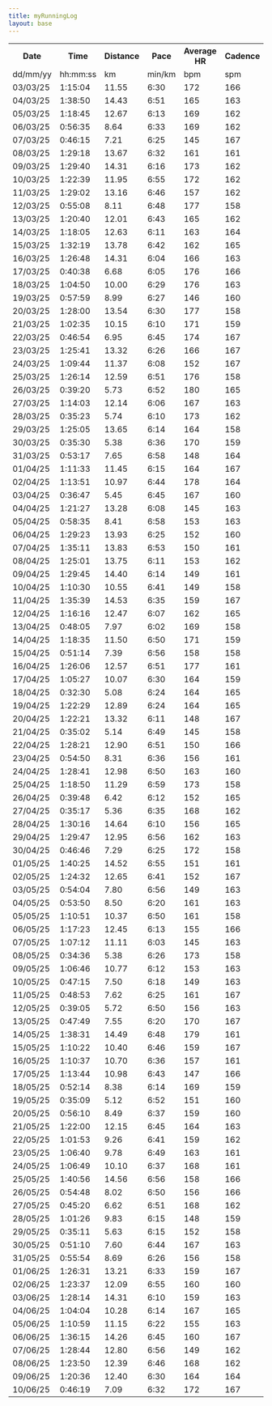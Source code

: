 ```yaml
---
title: myRunningLog
layout: base
---
```

<table class="activities">
    <tr class="header">
        <th>Date</th>
        <th>Time</th>
        <th>Distance</th>
        <th>Pace</th>
        <th>Average HR</th>
        <th>Cadence</th>
        <th>Calories</th>
        <th>Ascent</th>
        <th>Location</th>
    </tr>
    <tr class="unit-row">
        <td>dd/mm/yy</td>
        <td>hh:mm:ss</td>
        <td>km</td>
        <td>min/km</td>
        <td>bpm</td>
        <td>spm</td>
        <td>kCal</td>
        <td>m</td>
        <td>place</td>
    </tr>
    <tr>
        <td>03/03/25</td>
        <td>1:15:04</td>
        <td>11.55</td>
        <td>6:30</td>
        <td>172</td>
        <td>166</td>
        <td>836</td>
        <td>134</td>
        <td>City Loop</td>
    </tr>
    <tr>
        <td>04/03/25</td>
        <td>1:38:50</td>
        <td>14.43</td>
        <td>6:51</td>
        <td>165</td>
        <td>163</td>
        <td>1081</td>
        <td>146</td>
        <td>Seaside</td>
    </tr>
    <tr>
        <td>05/03/25</td>
        <td>1:18:45</td>
        <td>12.67</td>
        <td>6:13</td>
        <td>169</td>
        <td>162</td>
        <td>911</td>
        <td>76</td>
        <td>Forest Route</td>
    </tr>
    <tr>
        <td>06/03/25</td>
        <td>0:56:35</td>
        <td>8.64</td>
        <td>6:33</td>
        <td>169</td>
        <td>162</td>
        <td>577</td>
        <td>141</td>
        <td>Trail</td>
    </tr>
    <tr>
        <td>07/03/25</td>
        <td>0:46:15</td>
        <td>7.21</td>
        <td>6:25</td>
        <td>145</td>
        <td>167</td>
        <td>521</td>
        <td>85</td>
        <td>Park</td>
    </tr>
    <tr>
        <td>08/03/25</td>
        <td>1:29:18</td>
        <td>13.67</td>
        <td>6:32</td>
        <td>161</td>
        <td>161</td>
        <td>947</td>
        <td>71</td>
        <td>Neighborhood</td>
    </tr>
    <tr>
        <td>09/03/25</td>
        <td>1:29:40</td>
        <td>14.31</td>
        <td>6:16</td>
        <td>173</td>
        <td>162</td>
        <td>1100</td>
        <td>198</td>
        <td>City Loop</td>
    </tr>
    <tr>
        <td>10/03/25</td>
        <td>1:22:39</td>
        <td>11.95</td>
        <td>6:55</td>
        <td>172</td>
        <td>162</td>
        <td>807</td>
        <td>161</td>
        <td>Trail</td>
    </tr>
    <tr>
        <td>11/03/25</td>
        <td>1:29:02</td>
        <td>13.16</td>
        <td>6:46</td>
        <td>157</td>
        <td>162</td>
        <td>942</td>
        <td>156</td>
        <td>Seaside</td>
    </tr>
    <tr>
        <td>12/03/25</td>
        <td>0:55:08</td>
        <td>8.11</td>
        <td>6:48</td>
        <td>177</td>
        <td>158</td>
        <td>498</td>
        <td>82</td>
        <td>Park</td>
    </tr>
    <tr>
        <td>13/03/25</td>
        <td>1:20:40</td>
        <td>12.01</td>
        <td>6:43</td>
        <td>165</td>
        <td>162</td>
        <td>850</td>
        <td>164</td>
        <td>Trail</td>
    </tr>
    <tr>
        <td>14/03/25</td>
        <td>1:18:05</td>
        <td>12.63</td>
        <td>6:11</td>
        <td>163</td>
        <td>164</td>
        <td>1009</td>
        <td>100</td>
        <td>Neighborhood</td>
    </tr>
    <tr>
        <td>15/03/25</td>
        <td>1:32:19</td>
        <td>13.78</td>
        <td>6:42</td>
        <td>162</td>
        <td>165</td>
        <td>929</td>
        <td>108</td>
        <td>Forest Route</td>
    </tr>
    <tr>
        <td>16/03/25</td>
        <td>1:26:48</td>
        <td>14.31</td>
        <td>6:04</td>
        <td>166</td>
        <td>163</td>
        <td>1081</td>
        <td>116</td>
        <td>Forest Route</td>
    </tr>
    <tr>
        <td>17/03/25</td>
        <td>0:40:38</td>
        <td>6.68</td>
        <td>6:05</td>
        <td>176</td>
        <td>166</td>
        <td>460</td>
        <td>123</td>
        <td>Trail</td>
    </tr>
    <tr>
        <td>18/03/25</td>
        <td>1:04:50</td>
        <td>10.00</td>
        <td>6:29</td>
        <td>176</td>
        <td>163</td>
        <td>685</td>
        <td>116</td>
        <td>Park</td>
    </tr>
    <tr>
        <td>19/03/25</td>
        <td>0:57:59</td>
        <td>8.99</td>
        <td>6:27</td>
        <td>146</td>
        <td>160</td>
        <td>540</td>
        <td>168</td>
        <td>Seaside</td>
    </tr>
    <tr>
        <td>20/03/25</td>
        <td>1:28:00</td>
        <td>13.54</td>
        <td>6:30</td>
        <td>177</td>
        <td>158</td>
        <td>970</td>
        <td>109</td>
        <td>Park</td>
    </tr>
    <tr>
        <td>21/03/25</td>
        <td>1:02:35</td>
        <td>10.15</td>
        <td>6:10</td>
        <td>171</td>
        <td>159</td>
        <td>611</td>
        <td>62</td>
        <td>Neighborhood</td>
    </tr>
    <tr>
        <td>22/03/25</td>
        <td>0:46:54</td>
        <td>6.95</td>
        <td>6:45</td>
        <td>174</td>
        <td>167</td>
        <td>525</td>
        <td>97</td>
        <td>Mount Path</td>
    </tr>
    <tr>
        <td>23/03/25</td>
        <td>1:25:41</td>
        <td>13.32</td>
        <td>6:26</td>
        <td>166</td>
        <td>167</td>
        <td>915</td>
        <td>199</td>
        <td>Trail</td>
    </tr>
    <tr>
        <td>24/03/25</td>
        <td>1:09:44</td>
        <td>11.37</td>
        <td>6:08</td>
        <td>152</td>
        <td>167</td>
        <td>743</td>
        <td>163</td>
        <td>Mount Path</td>
    </tr>
    <tr>
        <td>25/03/25</td>
        <td>1:26:14</td>
        <td>12.59</td>
        <td>6:51</td>
        <td>176</td>
        <td>158</td>
        <td>770</td>
        <td>130</td>
        <td>Trail</td>
    </tr>
    <tr>
        <td>26/03/25</td>
        <td>0:39:20</td>
        <td>5.73</td>
        <td>6:52</td>
        <td>180</td>
        <td>165</td>
        <td>360</td>
        <td>67</td>
        <td>Forest Route</td>
    </tr>
    <tr>
        <td>27/03/25</td>
        <td>1:14:03</td>
        <td>12.14</td>
        <td>6:06</td>
        <td>167</td>
        <td>163</td>
        <td>887</td>
        <td>114</td>
        <td>Neighborhood</td>
    </tr>
    <tr>
        <td>28/03/25</td>
        <td>0:35:23</td>
        <td>5.74</td>
        <td>6:10</td>
        <td>173</td>
        <td>162</td>
        <td>445</td>
        <td>196</td>
        <td>City Loop</td>
    </tr>
    <tr>
        <td>29/03/25</td>
        <td>1:25:05</td>
        <td>13.65</td>
        <td>6:14</td>
        <td>164</td>
        <td>158</td>
        <td>921</td>
        <td>107</td>
        <td>Mount Path</td>
    </tr>
    <tr>
        <td>30/03/25</td>
        <td>0:35:30</td>
        <td>5.38</td>
        <td>6:36</td>
        <td>170</td>
        <td>159</td>
        <td>417</td>
        <td>113</td>
        <td>Forest Route</td>
    </tr>
    <tr>
        <td>31/03/25</td>
        <td>0:53:17</td>
        <td>7.65</td>
        <td>6:58</td>
        <td>148</td>
        <td>164</td>
        <td>483</td>
        <td>64</td>
        <td>Mount Path</td>
    </tr>
    <tr>
        <td>01/04/25</td>
        <td>1:11:33</td>
        <td>11.45</td>
        <td>6:15</td>
        <td>164</td>
        <td>167</td>
        <td>869</td>
        <td>112</td>
        <td>Forest Route</td>
    </tr>
    <tr>
        <td>02/04/25</td>
        <td>1:13:51</td>
        <td>10.97</td>
        <td>6:44</td>
        <td>178</td>
        <td>164</td>
        <td>672</td>
        <td>87</td>
        <td>Trail</td>
    </tr>
    <tr>
        <td>03/04/25</td>
        <td>0:36:47</td>
        <td>5.45</td>
        <td>6:45</td>
        <td>167</td>
        <td>160</td>
        <td>435</td>
        <td>112</td>
        <td>Mount Path</td>
    </tr>
    <tr>
        <td>04/04/25</td>
        <td>1:21:27</td>
        <td>13.28</td>
        <td>6:08</td>
        <td>145</td>
        <td>163</td>
        <td>965</td>
        <td>169</td>
        <td>Mount Path</td>
    </tr>
    <tr>
        <td>05/04/25</td>
        <td>0:58:35</td>
        <td>8.41</td>
        <td>6:58</td>
        <td>153</td>
        <td>163</td>
        <td>568</td>
        <td>167</td>
        <td>Seaside</td>
    </tr>
    <tr>
        <td>06/04/25</td>
        <td>1:29:23</td>
        <td>13.93</td>
        <td>6:25</td>
        <td>152</td>
        <td>160</td>
        <td>1107</td>
        <td>57</td>
        <td>Forest Route</td>
    </tr>
    <tr>
        <td>07/04/25</td>
        <td>1:35:11</td>
        <td>13.83</td>
        <td>6:53</td>
        <td>150</td>
        <td>161</td>
        <td>830</td>
        <td>170</td>
        <td>Seaside</td>
    </tr>
    <tr>
        <td>08/04/25</td>
        <td>1:25:01</td>
        <td>13.75</td>
        <td>6:11</td>
        <td>153</td>
        <td>162</td>
        <td>946</td>
        <td>73</td>
        <td>Forest Route</td>
    </tr>
    <tr>
        <td>09/04/25</td>
        <td>1:29:45</td>
        <td>14.40</td>
        <td>6:14</td>
        <td>149</td>
        <td>161</td>
        <td>927</td>
        <td>146</td>
        <td>Forest Route</td>
    </tr>
    <tr>
        <td>10/04/25</td>
        <td>1:10:30</td>
        <td>10.55</td>
        <td>6:41</td>
        <td>149</td>
        <td>158</td>
        <td>734</td>
        <td>85</td>
        <td>Trail</td>
    </tr>
    <tr>
        <td>11/04/25</td>
        <td>1:35:39</td>
        <td>14.53</td>
        <td>6:35</td>
        <td>159</td>
        <td>167</td>
        <td>942</td>
        <td>107</td>
        <td>City Loop</td>
    </tr>
    <tr>
        <td>12/04/25</td>
        <td>1:16:16</td>
        <td>12.47</td>
        <td>6:07</td>
        <td>162</td>
        <td>165</td>
        <td>890</td>
        <td>122</td>
        <td>Park</td>
    </tr>
    <tr>
        <td>13/04/25</td>
        <td>0:48:05</td>
        <td>7.97</td>
        <td>6:02</td>
        <td>169</td>
        <td>158</td>
        <td>510</td>
        <td>118</td>
        <td>Park</td>
    </tr>
    <tr>
        <td>14/04/25</td>
        <td>1:18:35</td>
        <td>11.50</td>
        <td>6:50</td>
        <td>171</td>
        <td>159</td>
        <td>903</td>
        <td>194</td>
        <td>Seaside</td>
    </tr>
    <tr>
        <td>15/04/25</td>
        <td>0:51:14</td>
        <td>7.39</td>
        <td>6:56</td>
        <td>158</td>
        <td>158</td>
        <td>529</td>
        <td>80</td>
        <td>Forest Route</td>
    </tr>
    <tr>
        <td>16/04/25</td>
        <td>1:26:06</td>
        <td>12.57</td>
        <td>6:51</td>
        <td>177</td>
        <td>161</td>
        <td>910</td>
        <td>168</td>
        <td>City Loop</td>
    </tr>
    <tr>
        <td>17/04/25</td>
        <td>1:05:27</td>
        <td>10.07</td>
        <td>6:30</td>
        <td>164</td>
        <td>159</td>
        <td>789</td>
        <td>61</td>
        <td>Forest Route</td>
    </tr>
    <tr>
        <td>18/04/25</td>
        <td>0:32:30</td>
        <td>5.08</td>
        <td>6:24</td>
        <td>164</td>
        <td>165</td>
        <td>357</td>
        <td>60</td>
        <td>Neighborhood</td>
    </tr>
    <tr>
        <td>19/04/25</td>
        <td>1:22:29</td>
        <td>12.89</td>
        <td>6:24</td>
        <td>164</td>
        <td>165</td>
        <td>900</td>
        <td>162</td>
        <td>Mount Path</td>
    </tr>
    <tr>
        <td>20/04/25</td>
        <td>1:22:21</td>
        <td>13.32</td>
        <td>6:11</td>
        <td>148</td>
        <td>167</td>
        <td>1013</td>
        <td>158</td>
        <td>Neighborhood</td>
    </tr>
    <tr>
        <td>21/04/25</td>
        <td>0:35:02</td>
        <td>5.14</td>
        <td>6:49</td>
        <td>145</td>
        <td>158</td>
        <td>390</td>
        <td>50</td>
        <td>Park</td>
    </tr>
    <tr>
        <td>22/04/25</td>
        <td>1:28:21</td>
        <td>12.90</td>
        <td>6:51</td>
        <td>150</td>
        <td>166</td>
        <td>901</td>
        <td>76</td>
        <td>Neighborhood</td>
    </tr>
    <tr>
        <td>23/04/25</td>
        <td>0:54:50</td>
        <td>8.31</td>
        <td>6:36</td>
        <td>156</td>
        <td>161</td>
        <td>514</td>
        <td>96</td>
        <td>Trail</td>
    </tr>
    <tr>
        <td>24/04/25</td>
        <td>1:28:41</td>
        <td>12.98</td>
        <td>6:50</td>
        <td>163</td>
        <td>160</td>
        <td>1030</td>
        <td>146</td>
        <td>Mount Path</td>
    </tr>
    <tr>
        <td>25/04/25</td>
        <td>1:18:50</td>
        <td>11.29</td>
        <td>6:59</td>
        <td>173</td>
        <td>158</td>
        <td>705</td>
        <td>112</td>
        <td>Trail</td>
    </tr>
    <tr>
        <td>26/04/25</td>
        <td>0:39:48</td>
        <td>6.42</td>
        <td>6:12</td>
        <td>152</td>
        <td>165</td>
        <td>451</td>
        <td>106</td>
        <td>City Loop</td>
    </tr>
    <tr>
        <td>27/04/25</td>
        <td>0:35:17</td>
        <td>5.36</td>
        <td>6:35</td>
        <td>168</td>
        <td>162</td>
        <td>402</td>
        <td>85</td>
        <td>Forest Route</td>
    </tr>
    <tr>
        <td>28/04/25</td>
        <td>1:30:16</td>
        <td>14.64</td>
        <td>6:10</td>
        <td>156</td>
        <td>165</td>
        <td>878</td>
        <td>161</td>
        <td>Forest Route</td>
    </tr>
    <tr>
        <td>29/04/25</td>
        <td>1:29:47</td>
        <td>12.95</td>
        <td>6:56</td>
        <td>162</td>
        <td>163</td>
        <td>988</td>
        <td>148</td>
        <td>Trail</td>
    </tr>
    <tr>
        <td>30/04/25</td>
        <td>0:46:46</td>
        <td>7.29</td>
        <td>6:25</td>
        <td>172</td>
        <td>158</td>
        <td>579</td>
        <td>150</td>
        <td>Seaside</td>
    </tr>
    <tr>
        <td>01/05/25</td>
        <td>1:40:25</td>
        <td>14.52</td>
        <td>6:55</td>
        <td>151</td>
        <td>161</td>
        <td>1021</td>
        <td>119</td>
        <td>Park</td>
    </tr>
    <tr>
        <td>02/05/25</td>
        <td>1:24:32</td>
        <td>12.65</td>
        <td>6:41</td>
        <td>152</td>
        <td>167</td>
        <td>843</td>
        <td>190</td>
        <td>Park</td>
    </tr>
    <tr>
        <td>03/05/25</td>
        <td>0:54:04</td>
        <td>7.80</td>
        <td>6:56</td>
        <td>149</td>
        <td>163</td>
        <td>605</td>
        <td>66</td>
        <td>Park</td>
    </tr>
    <tr>
        <td>04/05/25</td>
        <td>0:53:50</td>
        <td>8.50</td>
        <td>6:20</td>
        <td>161</td>
        <td>163</td>
        <td>622</td>
        <td>56</td>
        <td>City Loop</td>
    </tr>
    <tr>
        <td>05/05/25</td>
        <td>1:10:51</td>
        <td>10.37</td>
        <td>6:50</td>
        <td>161</td>
        <td>158</td>
        <td>697</td>
        <td>111</td>
        <td>City Loop</td>
    </tr>
    <tr>
        <td>06/05/25</td>
        <td>1:17:23</td>
        <td>12.45</td>
        <td>6:13</td>
        <td>155</td>
        <td>166</td>
        <td>963</td>
        <td>148</td>
        <td>Mount Path</td>
    </tr>
    <tr>
        <td>07/05/25</td>
        <td>1:07:12</td>
        <td>11.11</td>
        <td>6:03</td>
        <td>145</td>
        <td>163</td>
        <td>783</td>
        <td>105</td>
        <td>Neighborhood</td>
    </tr>
    <tr>
        <td>08/05/25</td>
        <td>0:34:36</td>
        <td>5.38</td>
        <td>6:26</td>
        <td>173</td>
        <td>158</td>
        <td>423</td>
        <td>91</td>
        <td>Seaside</td>
    </tr>
    <tr>
        <td>09/05/25</td>
        <td>1:06:46</td>
        <td>10.77</td>
        <td>6:12</td>
        <td>153</td>
        <td>163</td>
        <td>712</td>
        <td>126</td>
        <td>Forest Route</td>
    </tr>
    <tr>
        <td>10/05/25</td>
        <td>0:47:15</td>
        <td>7.50</td>
        <td>6:18</td>
        <td>149</td>
        <td>163</td>
        <td>451</td>
        <td>143</td>
        <td>Seaside</td>
    </tr>
    <tr>
        <td>11/05/25</td>
        <td>0:48:53</td>
        <td>7.62</td>
        <td>6:25</td>
        <td>161</td>
        <td>167</td>
        <td>545</td>
        <td>66</td>
        <td>Seaside</td>
    </tr>
    <tr>
        <td>12/05/25</td>
        <td>0:39:05</td>
        <td>5.72</td>
        <td>6:50</td>
        <td>156</td>
        <td>163</td>
        <td>433</td>
        <td>175</td>
        <td>Seaside</td>
    </tr>
    <tr>
        <td>13/05/25</td>
        <td>0:47:49</td>
        <td>7.55</td>
        <td>6:20</td>
        <td>170</td>
        <td>167</td>
        <td>514</td>
        <td>165</td>
        <td>Seaside</td>
    </tr>
    <tr>
        <td>14/05/25</td>
        <td>1:38:31</td>
        <td>14.49</td>
        <td>6:48</td>
        <td>179</td>
        <td>161</td>
        <td>1062</td>
        <td>80</td>
        <td>Trail</td>
    </tr>
    <tr>
        <td>15/05/25</td>
        <td>1:10:22</td>
        <td>10.40</td>
        <td>6:46</td>
        <td>159</td>
        <td>167</td>
        <td>738</td>
        <td>137</td>
        <td>City Loop</td>
    </tr>
    <tr>
        <td>16/05/25</td>
        <td>1:10:37</td>
        <td>10.70</td>
        <td>6:36</td>
        <td>157</td>
        <td>161</td>
        <td>751</td>
        <td>180</td>
        <td>Seaside</td>
    </tr>
    <tr>
        <td>17/05/25</td>
        <td>1:13:44</td>
        <td>10.98</td>
        <td>6:43</td>
        <td>147</td>
        <td>166</td>
        <td>867</td>
        <td>133</td>
        <td>City Loop</td>
    </tr>
    <tr>
        <td>18/05/25</td>
        <td>0:52:14</td>
        <td>8.38</td>
        <td>6:14</td>
        <td>169</td>
        <td>159</td>
        <td>506</td>
        <td>146</td>
        <td>Park</td>
    </tr>
    <tr>
        <td>19/05/25</td>
        <td>0:35:09</td>
        <td>5.12</td>
        <td>6:52</td>
        <td>151</td>
        <td>160</td>
        <td>398</td>
        <td>54</td>
        <td>Trail</td>
    </tr>
    <tr>
        <td>20/05/25</td>
        <td>0:56:10</td>
        <td>8.49</td>
        <td>6:37</td>
        <td>159</td>
        <td>160</td>
        <td>605</td>
        <td>187</td>
        <td>Neighborhood</td>
    </tr>
    <tr>
        <td>21/05/25</td>
        <td>1:22:00</td>
        <td>12.15</td>
        <td>6:45</td>
        <td>164</td>
        <td>163</td>
        <td>918</td>
        <td>86</td>
        <td>City Loop</td>
    </tr>
    <tr>
        <td>22/05/25</td>
        <td>1:01:53</td>
        <td>9.26</td>
        <td>6:41</td>
        <td>159</td>
        <td>162</td>
        <td>625</td>
        <td>143</td>
        <td>Forest Route</td>
    </tr>
    <tr>
        <td>23/05/25</td>
        <td>1:06:40</td>
        <td>9.78</td>
        <td>6:49</td>
        <td>163</td>
        <td>161</td>
        <td>696</td>
        <td>125</td>
        <td>City Loop</td>
    </tr>
    <tr>
        <td>24/05/25</td>
        <td>1:06:49</td>
        <td>10.10</td>
        <td>6:37</td>
        <td>168</td>
        <td>161</td>
        <td>736</td>
        <td>168</td>
        <td>City Loop</td>
    </tr>
    <tr>
        <td>25/05/25</td>
        <td>1:40:56</td>
        <td>14.56</td>
        <td>6:56</td>
        <td>158</td>
        <td>166</td>
        <td>1068</td>
        <td>172</td>
        <td>Park</td>
    </tr>
    <tr>
        <td>26/05/25</td>
        <td>0:54:48</td>
        <td>8.02</td>
        <td>6:50</td>
        <td>156</td>
        <td>166</td>
        <td>517</td>
        <td>190</td>
        <td>Forest Route</td>
    </tr>
    <tr>
        <td>27/05/25</td>
        <td>0:45:20</td>
        <td>6.62</td>
        <td>6:51</td>
        <td>168</td>
        <td>162</td>
        <td>409</td>
        <td>158</td>
        <td>Mount Path</td>
    </tr>
    <tr>
        <td>28/05/25</td>
        <td>1:01:26</td>
        <td>9.83</td>
        <td>6:15</td>
        <td>148</td>
        <td>159</td>
        <td>714</td>
        <td>195</td>
        <td>City Loop</td>
    </tr>
    <tr>
        <td>29/05/25</td>
        <td>0:35:11</td>
        <td>5.63</td>
        <td>6:15</td>
        <td>152</td>
        <td>158</td>
        <td>359</td>
        <td>108</td>
        <td>City Loop</td>
    </tr>
    <tr>
        <td>30/05/25</td>
        <td>0:51:10</td>
        <td>7.60</td>
        <td>6:44</td>
        <td>167</td>
        <td>163</td>
        <td>543</td>
        <td>83</td>
        <td>Neighborhood</td>
    </tr>
    <tr>
        <td>31/05/25</td>
        <td>0:55:54</td>
        <td>8.69</td>
        <td>6:26</td>
        <td>156</td>
        <td>158</td>
        <td>532</td>
        <td>105</td>
        <td>Neighborhood</td>
    </tr>
    <tr>
        <td>01/06/25</td>
        <td>1:26:31</td>
        <td>13.21</td>
        <td>6:33</td>
        <td>159</td>
        <td>167</td>
        <td>875</td>
        <td>59</td>
        <td>Neighborhood</td>
    </tr>
    <tr>
        <td>02/06/25</td>
        <td>1:23:37</td>
        <td>12.09</td>
        <td>6:55</td>
        <td>160</td>
        <td>160</td>
        <td>838</td>
        <td>60</td>
        <td>City Loop</td>
    </tr>
    <tr>
        <td>03/06/25</td>
        <td>1:28:14</td>
        <td>14.31</td>
        <td>6:10</td>
        <td>159</td>
        <td>163</td>
        <td>1002</td>
        <td>138</td>
        <td>Seaside</td>
    </tr>
    <tr>
        <td>04/06/25</td>
        <td>1:04:04</td>
        <td>10.28</td>
        <td>6:14</td>
        <td>167</td>
        <td>165</td>
        <td>772</td>
        <td>90</td>
        <td>Neighborhood</td>
    </tr>
    <tr>
        <td>05/06/25</td>
        <td>1:10:59</td>
        <td>11.15</td>
        <td>6:22</td>
        <td>155</td>
        <td>163</td>
        <td>826</td>
        <td>161</td>
        <td>Mount Path</td>
    </tr>
    <tr>
        <td>06/06/25</td>
        <td>1:36:15</td>
        <td>14.26</td>
        <td>6:45</td>
        <td>160</td>
        <td>167</td>
        <td>912</td>
        <td>155</td>
        <td>Trail</td>
    </tr>
    <tr>
        <td>07/06/25</td>
        <td>1:28:44</td>
        <td>12.80</td>
        <td>6:56</td>
        <td>149</td>
        <td>162</td>
        <td>1009</td>
        <td>140</td>
        <td>Seaside</td>
    </tr>
    <tr>
        <td>08/06/25</td>
        <td>1:23:50</td>
        <td>12.39</td>
        <td>6:46</td>
        <td>168</td>
        <td>162</td>
        <td>901</td>
        <td>151</td>
        <td>Mount Path</td>
    </tr>
    <tr>
        <td>09/06/25</td>
        <td>1:20:36</td>
        <td>12.40</td>
        <td>6:30</td>
        <td>164</td>
        <td>164</td>
        <td>951</td>
        <td>110</td>
        <td>Park</td>
    </tr>
    <tr>
        <td>10/06/25</td>
        <td>0:46:19</td>
        <td>7.09</td>
        <td>6:32</td>
        <td>172</td>
        <td>167</td>
        <td>548</td>
        <td>189</td>
        <td>Park</td>
    </tr>
</table>